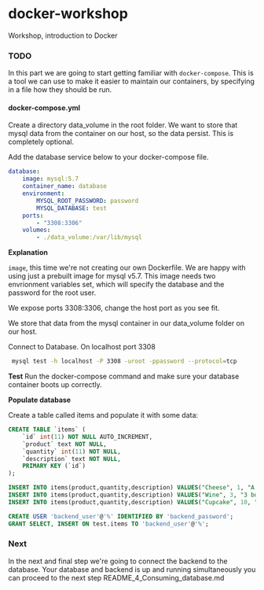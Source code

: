 # docker-workshop
Workshop, introduction to Docker

### TODO
In this part we are going to start getting familiar with `docker-compose`. This is a tool we can use to make it easier to maintain our containers, by specifying in a file how they should be run. 

#### docker-compose.yml
Create a directory data_volume in the root folder. We want to store that mysql data from the container on our host, so the data persist. This is completely optional. 

Add the database service below to your docker-compose file. 
```yaml
database:
    image: mysql:5.7
    container_name: database
    environment:
        MYSQL_ROOT_PASSWORD: password
        MYSQL_DATABASE: test
    ports:
        - "3308:3306"
    volumes:
        - ./data_volume:/var/lib/mysql
```

**Explanation**

`image`, this time we're not creating our own Dockerfile. We are happy with using just a prebuilt image for mysql v5.7. This image needs two envrionment variables set, which will specify the database and the password for the root user.

We expose ports 3308:3306, change the host port as you see fit. 

We store that data from the mysql container in our data_volume folder on our host.

Connect to Database. On localhost port 3308
```bash
 mysql test -h localhost -P 3308 -uroot -ppassword --protocol=tcp
```

**Test**
Run the docker-compose command and make sure your database container boots up correctly.

**Populate database**

Create a table called items and populate it with some data:

```sql
CREATE TABLE `items` (
    `id` int(11) NOT NULL AUTO_INCREMENT,
    `product` text NOT NULL,
    `quantity` int(11) NOT NULL,
    `description` text NOT NULL,
    PRIMARY KEY (`id`)
);

INSERT INTO items(product,quantity,description) VALUES("Cheese", 1, "A tasty cheese");
INSERT INTO items(product,quantity,description) VALUES("Wine", 3, "3 bottles of wine");
INSERT INTO items(product,quantity,description) VALUES("Cupcake", 10, "Deliciouse cupcakes");

CREATE USER 'backend_user'@'%' IDENTIFIED BY 'backend_password';
GRANT SELECT, INSERT ON test.items TO 'backend_user'@'%';

```

### Next
In the next and final step we're going to connect the backend to the database. Your database and backend is up and running simultaneously you can proceed to the next step README_4_Consuming_database.md